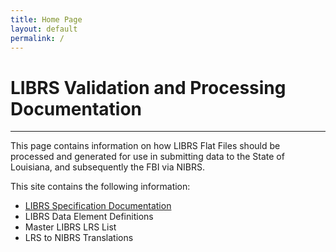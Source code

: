 ```yaml
---
title: Home Page
layout: default
permalink: /
---
```


# LIBRS Validation and Processing Documentation
____

This page contains information on how LIBRS Flat Files should be processed and generated for use in submitting data to the State of Louisiana, and subsequently the FBI via NIBRS. 

This site contains the following information:
- <a href="./librs-spec">LIBRS Specification Documentation</a>
- LIBRS Data Element Definitions
- Master LIBRS LRS List
- LRS to NIBRS Translations